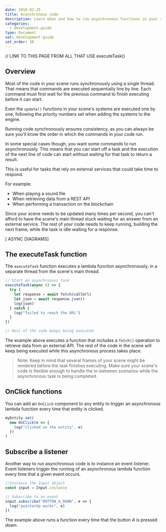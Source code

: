 ```yaml
---
date: 2018-02-25
title: Asynchronous code
description: Learn when and how to run asynchronous functions in your scene's code.
categories:
  - development-guide
type: Document
set: development-guide
set_order: 30
---
```


// LINK TO THIS PAGE FROM ALL THAT USE executeTask()

## Overview

Most of the code in your scene runs synchronously using a single thread. That means that commands are executed sequentially line by line. Each command must first wait for the previous command to finish executing before it can start.

Even the `update()` functions in your scene's systems are executed one by one, following the priority numbers set when adding the systems to the engine.

Running code synchronously ensures consistency, as you can always be sure you'll know the order in which the commands in your code run.

In some special cases though, you want some commands to run asynchronously. This means that you can start off a task and the execution of the next line of code can start without waiting for that task to return a result.

This is useful for tasks that rely on external services that could take time to respond.

For example:

- When playing a sound file
- When retrieving data from a REST API
- When performing a transaction on the blockchain

<!--
- When parsing a JSON file (??)
-->

Since your scene needs to be updated many times per second, you can't afford to have the scene's main thread stuck waiting for an answer from an external service. The rest of your code needs to keep running, building the next frame, while the task is idle waiting for a response.

[ ASYNC DIAGRAMS]

## The executeTask function

The `executeTask` function executes a lambda function asynchronously, in a separate thread from the scene's main thread.

```ts
// Start an asynchronous task
executeTask(async () => {
  try {
    let response = await fetch(callUrl)
    let json = await response.json()
    log(json)
  } catch {
    log("failed to reach the URL")
  }
})

// Rest of the code keeps being executed
```

The example above executes a function that includes a `fetch()` operation to retrieve data from an external API. The rest of the code in the scene will keep being executed while this asynchronous process takes place.

<!--
Note that there are two `await` statements here, one to get data from
-->

> Note: Keep in mind that several frames of your scene might be rendered before the task finishes executing. Make sure your scene's code is flexible enough to handle the in-between scenarios while the asynchronous task is being completed.

## OnClick functions

You can add an `OnCLick` component to any entity to trigger an asynchronous lambda function every time that entity is clicked.

```ts
myEntity.set(
  new OnClick(e => {
    log("clicked on the entity", e)
  })
)
```

## Subscribe a listener

Another way to run asynchronous code is to instance an event listener. Event listeners trigger the running of an asynchronous lambda function every time that a given event occurs.

```ts
//Instance the Input object
const input = Input.instance

// Subscribe to an event
input.subscribe("BUTTON_A_DOWN", e => {
  log("pointerUp works", e)
})
```

The example above runs a function every time that the button _A_ is pressed down.

<!-- If multiple events in rapid succession, do we get multiple independent threads? -->
